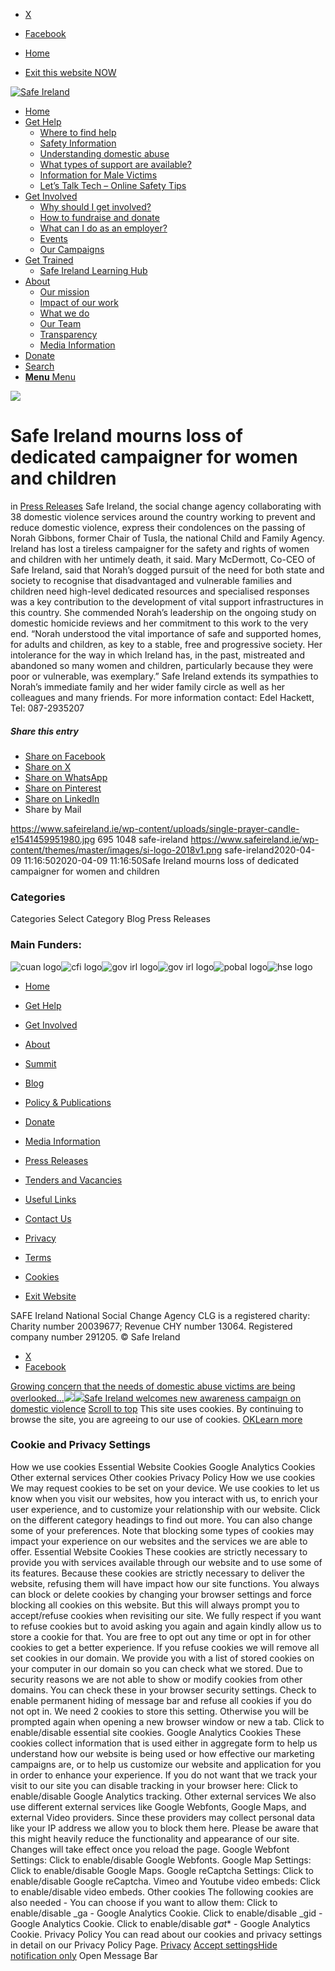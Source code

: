   * [X](https://twitter.com/SAFEIreland "X")
  * [Facebook](https://www.facebook.com/safe.ireland "Facebook")


  * [Home](https://www.safeireland.ie/)
  * [Exit this website NOW](https://www.google.ie/)


[![Safe Ireland](https://www.safeireland.ie/wp-content/themes/master/images/si-logo-2018v1.png)](https://www.safeireland.ie/)
  * [Home](https://www.safeireland.ie/)
  * [Get Help](https://www.safeireland.ie/get-help/)
    * [Where to find help](https://www.safeireland.ie/get-help/where-to-find-help/)
    * [Safety Information](https://www.safeireland.ie/get-help/safety-information/)
    * [Understanding domestic abuse](https://www.safeireland.ie/get-help/understanding-domestic-abuse/)
    * [What types of support are available?](https://www.safeireland.ie/get-help/what-types-of-support-are-available/)
    * [Information for Male Victims](https://www.safeireland.ie/get-help/information-for-male-victims/)
    * [Let’s Talk Tech – Online Safety Tips](https://www.safeireland.ie/lets-talk-tech-online-safety-tips/)
  * [Get Involved](https://www.safeireland.ie/get-involved/)
    * [Why should I get involved?](https://www.safeireland.ie/get-involved/why-should-i-get-involved/)
    * [How to fundraise and donate](https://www.safeireland.ie/get-involved/how-to-fundraise-and-donate/)
    * [What can I do as an employer?](https://www.safeireland.ie/get-involved/what-can-i-do-as-an-employer/)
    * [Events](https://www.safeireland.ie/get-involved/events/)
    * [Our Campaigns](https://www.safeireland.ie/get-involved/our-campaigns/)
  * [Get Trained](https://www.safeireland.ie/safe-ireland-mourns-loss-of-dedicated-campaigner-for-women-and-children/)
    * [Safe Ireland Learning Hub](https://www.safeireland.ie/safe-ireland-learning-hub/)
  * [About](https://www.safeireland.ie/about/)
    * [Our mission](https://www.safeireland.ie/about/our-mission/)
    * [Impact of our work](https://www.safeireland.ie/about/impact-of-our-work/)
    * [What we do](https://www.safeireland.ie/about/what-we-do/)
    * [Our Team](https://www.safeireland.ie/about/our-team/)
    * [Transparency](https://www.safeireland.ie/about/transparency/)
    * [Media Information](https://www.safeireland.ie/about/media-information/)
  * [Donate](https://www.safeireland.ie/get-involved/how-to-fundraise-and-donate/)
  * [Search](https://www.safeireland.ie/safe-ireland-mourns-loss-of-dedicated-campaigner-for-women-and-children/?s=)
  * [ **Menu** Menu ](https://www.safeireland.ie/safe-ireland-mourns-loss-of-dedicated-campaigner-for-women-and-children/)


[![](https://www.safeireland.ie/wp-content/uploads/single-prayer-candle-e1541459951980-845x500.jpg)](https://www.safeireland.ie/wp-content/uploads/single-prayer-candle-e1541459951980-1030x683.jpg "single-prayer-candle-e1541459951980")
# Safe Ireland mourns loss of dedicated campaigner for women and children
in [Press Releases](https://www.safeireland.ie/category/press-releases/)
Safe Ireland, the social change agency collaborating with 38 domestic violence services around the country working to prevent and reduce domestic violence, express their condolences on the passing of Norah Gibbons, former Chair of Tusla, the national Child and Family Agency. 
Ireland has lost a tireless campaigner for the safety and rights of women and children with her untimely death, it said.
Mary McDermott, Co-CEO of Safe Ireland, said that Norah’s dogged pursuit of the need for both state and society to recognise that disadvantaged and vulnerable families and children need high-level dedicated resources and specialised responses was a key contribution to the development of vital support infrastructures in this country. 
She commended Norah’s leadership on the ongoing study on domestic homicide reviews and her commitment to this work to the very end. 
“Norah understood the vital importance of safe and supported homes, for adults and children, as key to a stable, free and progressive society. Her intolerance for the way in which Ireland has, in the past, mistreated and abandoned so many women and children, particularly because they were poor or vulnerable, was exemplary.” 
Safe Ireland extends its sympathies to Norah’s immediate family and her wider family circle as well as her colleagues and many friends. 
For more information contact: 
Edel Hackett, Tel: 087-2935207
##### Share this entry
  * [Share on Facebook](https://www.facebook.com/sharer.php?u=https://www.safeireland.ie/safe-ireland-mourns-loss-of-dedicated-campaigner-for-women-and-children/&t=Safe%20Ireland%20mourns%20loss%20of%20dedicated%20campaigner%20for%20women%20and%20children)
  * [Share on X](https://twitter.com/share?text=Safe%20Ireland%20mourns%20loss%20of%20dedicated%20campaigner%20for%20women%20and%20children&url=https://www.safeireland.ie/?p=7855)
  * [Share on WhatsApp](https://api.whatsapp.com/send?text=https://www.safeireland.ie/safe-ireland-mourns-loss-of-dedicated-campaigner-for-women-and-children/)
  * [Share on Pinterest](https://pinterest.com/pin/create/button/?url=https%3A%2F%2Fwww.safeireland.ie%2Fsafe-ireland-mourns-loss-of-dedicated-campaigner-for-women-and-children%2F&description=Safe%20Ireland%20mourns%20loss%20of%20dedicated%20campaigner%20for%20women%20and%20children&media=https%3A%2F%2Fwww.safeireland.ie%2Fwp-content%2Fuploads%2Fsingle-prayer-candle-e1541459951980-705x468.jpg)
  * [Share on LinkedIn](https://linkedin.com/shareArticle?mini=true&title=Safe%20Ireland%20mourns%20loss%20of%20dedicated%20campaigner%20for%20women%20and%20children&url=https://www.safeireland.ie/safe-ireland-mourns-loss-of-dedicated-campaigner-for-women-and-children/)
  * Share by Mail


https://www.safeireland.ie/wp-content/uploads/single-prayer-candle-e1541459951980.jpg 695 1048 safe-ireland https://www.safeireland.ie/wp-content/themes/master/images/si-logo-2018v1.png safe-ireland2020-04-09 11:16:502020-04-09 11:16:50Safe Ireland mourns loss of dedicated campaigner for women and children
### Categories
Categories Select Category Blog Press Releases
### Main Funders:
![cuan logo](https://www.safeireland.ie/wp-content/uploads/logo-cuan.png)![cfi logo](https://www.safeireland.ie/wp-content/uploads/logo-cfi.png)![gov irl logo](https://www.safeireland.ie/wp-content/uploads/logo-goi2.png)![gov irl logo](https://www.safeireland.ie/wp-content/uploads/logo-doj.png)![pobal logo](https://www.safeireland.ie/wp-content/uploads/logo-pobal.png)![hse logo](https://www.safeireland.ie/wp-content/uploads/logo-hse.png)
  * [Home](https://www.safeireland.ie/)
  * [Get Help](https://www.safeireland.ie/get-help/)
  * [Get Involved](https://www.safeireland.ie/get-involved/)
  * [About](https://www.safeireland.ie/about/)
  * [Summit](https://www.safeireland.ie/?page_id=3620)
  * [Blog](https://www.safeireland.ie/blog/)


  * [Policy & Publications](https://www.safeireland.ie/policy-publications/)
  * [Donate](https://www.safeireland.ie/get-involved/how-to-fundraise-and-donate/)
  * [Media Information](https://www.safeireland.ie/about/media-information/)
  * [Press Releases](https://www.safeireland.ie/about/media-information/press-releases/)
  * [Tenders and Vacancies](https://www.safeireland.ie/tenders-and-vacancies/)
  * [Useful Links](https://www.safeireland.ie/links/)


  * [Contact Us](https://www.safeireland.ie/contact-us/)
  * [Privacy](https://www.safeireland.ie/privacy/)
  * [Terms](https://www.safeireland.ie/terms/)
  * [Cookies](https://www.safeireland.ie/cookies/)
  * [Exit Website](https://www.google.ie)


SAFE Ireland National Social Change Agency CLG is a registered charity: Charity number 20039677; Revenue CHY number 13064. Registered company number 291205.
© Safe Ireland 
  * [X](https://twitter.com/SAFEIreland "X")
  * [Facebook](https://www.facebook.com/safe.ireland "Facebook")


[Growing concern that the needs of domestic abuse victims are being overlooked...![](https://www.safeireland.ie/wp-content/uploads/80129164-rear-view-of-a-young-woman-holding-the-curtains-open-to-look-out-of-a-large-light-window-at-home-int-80x80.jpg)](https://www.safeireland.ie/growing-concern-that-the-needs-of-domestic-abuse-victims-are-being-overlooked-in-national-response-to-covid-19/)[![](https://www.safeireland.ie/wp-content/uploads/Screen-Shot-2020-04-10-at-14.14.47-80x80.jpg)Safe Ireland welcomes new awareness campaign on domestic violence](https://www.safeireland.ie/safe-ireland-welcomes-new-awareness-campaign-on-domestic-violence/)
[Scroll to top](https://www.safeireland.ie/safe-ireland-mourns-loss-of-dedicated-campaigner-for-women-and-children/#top "Scroll to top")
This site uses cookies. By continuing to browse the site, you are agreeing to our use of cookies.
[OK](https://www.safeireland.ie/safe-ireland-mourns-loss-of-dedicated-campaigner-for-women-and-children/)[Learn more](https://www.safeireland.ie/safe-ireland-mourns-loss-of-dedicated-campaigner-for-women-and-children/)
### Cookie and Privacy Settings
How we use cookies
Essential Website Cookies
Google Analytics Cookies
Other external services
Other cookies
Privacy Policy
How we use cookies
We may request cookies to be set on your device. We use cookies to let us know when you visit our websites, how you interact with us, to enrich your user experience, and to customize your relationship with our website. 
Click on the different category headings to find out more. You can also change some of your preferences. Note that blocking some types of cookies may impact your experience on our websites and the services we are able to offer.
Essential Website Cookies
These cookies are strictly necessary to provide you with services available through our website and to use some of its features.
Because these cookies are strictly necessary to deliver the website, refusing them will have impact how our site functions. You always can block or delete cookies by changing your browser settings and force blocking all cookies on this website. But this will always prompt you to accept/refuse cookies when revisiting our site.
We fully respect if you want to refuse cookies but to avoid asking you again and again kindly allow us to store a cookie for that. You are free to opt out any time or opt in for other cookies to get a better experience. If you refuse cookies we will remove all set cookies in our domain.
We provide you with a list of stored cookies on your computer in our domain so you can check what we stored. Due to security reasons we are not able to show or modify cookies from other domains. You can check these in your browser security settings.
Check to enable permanent hiding of message bar and refuse all cookies if you do not opt in. We need 2 cookies to store this setting. Otherwise you will be prompted again when opening a new browser window or new a tab.
Click to enable/disable essential site cookies.
Google Analytics Cookies
These cookies collect information that is used either in aggregate form to help us understand how our website is being used or how effective our marketing campaigns are, or to help us customize our website and application for you in order to enhance your experience.
If you do not want that we track your visit to our site you can disable tracking in your browser here:
Click to enable/disable Google Analytics tracking.
Other external services
We also use different external services like Google Webfonts, Google Maps, and external Video providers. Since these providers may collect personal data like your IP address we allow you to block them here. Please be aware that this might heavily reduce the functionality and appearance of our site. Changes will take effect once you reload the page.
Google Webfont Settings:
Click to enable/disable Google Webfonts.
Google Map Settings:
Click to enable/disable Google Maps.
Google reCaptcha Settings:
Click to enable/disable Google reCaptcha.
Vimeo and Youtube video embeds:
Click to enable/disable video embeds.
Other cookies
The following cookies are also needed - You can choose if you want to allow them:
Click to enable/disable _ga - Google Analytics Cookie.
Click to enable/disable _gid - Google Analytics Cookie.
Click to enable/disable _gat_* - Google Analytics Cookie.
Privacy Policy
You can read about our cookies and privacy settings in detail on our Privacy Policy Page. 
[Privacy](https://www.safeireland.ie/privacy/)
[Accept settings](https://www.safeireland.ie/safe-ireland-mourns-loss-of-dedicated-campaigner-for-women-and-children/ "Allow to use cookies, you always can modify used cookies and services")[Hide notification only](https://www.safeireland.ie/safe-ireland-mourns-loss-of-dedicated-campaigner-for-women-and-children/ "Do not allow to use cookies or services - some functionality on our site might not work as expected.")
Open Message Bar
